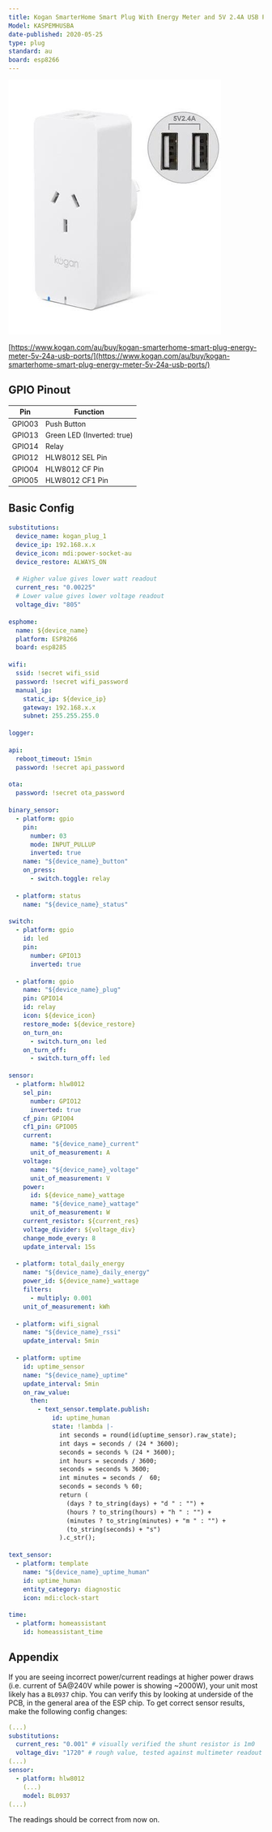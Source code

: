```yaml
---
title: Kogan SmarterHome Smart Plug With Energy Meter and 5V 2.4A USB Ports
Model: KASPEMHUSBA
date-published: 2020-05-25
type: plug
standard: au
board: esp8266
---
```

  ![alt text](kogan-smarterhome-smart-plug-energy-meter-5v-24a-usb-ports.jpg "Product Image")

[https://www.kogan.com/au/buy/kogan-smarterhome-smart-plug-energy-meter-5v-24a-usb-ports/](https://www.kogan.com/au/buy/kogan-smarterhome-smart-plug-energy-meter-5v-24a-usb-ports/)

## GPIO Pinout

| Pin    | Function                   |
|--------|----------------------------|
| GPIO03 | Push Button                |
| GPIO13 | Green LED (Inverted: true) |
| GPIO14 | Relay                      |
| GPIO12 | HLW8012 SEL Pin            |
| GPIO04 | HLW8012 CF Pin             |
| GPIO05 | HLW8012 CF1 Pin            |

## Basic Config

```yaml
substitutions:
  device_name: kogan_plug_1
  device_ip: 192.168.x.x
  device_icon: mdi:power-socket-au
  device_restore: ALWAYS_ON
  
  # Higher value gives lower watt readout
  current_res: "0.00225"
  # Lower value gives lower voltage readout
  voltage_div: "805"

esphome:
  name: ${device_name}
  platform: ESP8266
  board: esp8285

wifi:
  ssid: !secret wifi_ssid
  password: !secret wifi_password
  manual_ip:
    static_ip: ${device_ip}
    gateway: 192.168.x.x
    subnet: 255.255.255.0

logger:
  
api:
  reboot_timeout: 15min
  password: !secret api_password

ota:
  password: !secret ota_password

binary_sensor:
  - platform: gpio
    pin:
      number: 03
      mode: INPUT_PULLUP
      inverted: true
    name: "${device_name}_button"
    on_press:
      - switch.toggle: relay

  - platform: status
    name: "${device_name}_status"

switch:
  - platform: gpio
    id: led
    pin:
      number: GPIO13
      inverted: true

  - platform: gpio
    name: "${device_name}_plug"
    pin: GPIO14
    id: relay
    icon: ${device_icon}
    restore_mode: ${device_restore}
    on_turn_on:
      - switch.turn_on: led
    on_turn_off:
      - switch.turn_off: led

sensor:
  - platform: hlw8012
    sel_pin:
      number: GPIO12
      inverted: true
    cf_pin: GPIO04
    cf1_pin: GPIO05
    current:
      name: "${device_name}_current"
      unit_of_measurement: A
    voltage:
      name: "${device_name}_voltage"
      unit_of_measurement: V
    power:
      id: ${device_name}_wattage
      name: "${device_name}_wattage"
      unit_of_measurement: W
    current_resistor: ${current_res}
    voltage_divider: ${voltage_div}
    change_mode_every: 8
    update_interval: 15s

  - platform: total_daily_energy
    name: "${device_name}_daily_energy"
    power_id: ${device_name}_wattage
    filters:
      - multiply: 0.001
    unit_of_measurement: kWh

  - platform: wifi_signal
    name: "${device_name}_rssi"
    update_interval: 5min

  - platform: uptime
    id: uptime_sensor
    name: "${device_name}_uptime"
    update_interval: 5min
    on_raw_value:
      then:
        - text_sensor.template.publish:
            id: uptime_human
            state: !lambda |-
              int seconds = round(id(uptime_sensor).raw_state);
              int days = seconds / (24 * 3600);
              seconds = seconds % (24 * 3600);
              int hours = seconds / 3600;
              seconds = seconds % 3600;
              int minutes = seconds /  60;
              seconds = seconds % 60;
              return (
                (days ? to_string(days) + "d " : "") +
                (hours ? to_string(hours) + "h " : "") +
                (minutes ? to_string(minutes) + "m " : "") +
                (to_string(seconds) + "s")
              ).c_str();

text_sensor:
  - platform: template
    name: "${device_name}_uptime_human"
    id: uptime_human
    entity_category: diagnostic
    icon: mdi:clock-start

time:
  - platform: homeassistant
    id: homeassistant_time
```

## Appendix

If you are seeing incorrect power/current readings at higher power draws (i.e. current of 5A@240V while power is showing ~2000W), your unit most likely has a `BL0937` chip. You can verify this by looking at underside of the PCB, in the general area of the ESP chip. To get correct sensor results, make the following config changes:

```yaml
(...)
substitutions:
  current_res: "0.001" # visually verified the shunt resistor is 1m0
  voltage_div: "1720" # rough value, tested against multimeter readout
(...)
sensor:
  - platform: hlw8012
    (...)
    model: BL0937
(...)
```

The readings should be correct from now on.
